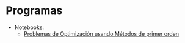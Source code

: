 # Programas

* Notebooks:
    * [Problemas de Optimización usando Métodos de primer orden](metodos_primer_orden.ipynb)

